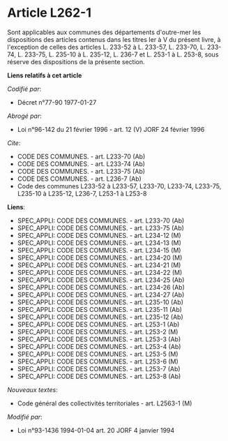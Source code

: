 # Article L262-1

Sont applicables aux communes des départements d'outre-mer les dispositions des articles contenus dans les titres Ier à V du
présent livre, à l'exception de celles des articles L. 233-52 à L. 233-57, L. 233-70, L. 233-74, L. 233-75, L. 235-10 à L.
235-12, L. 236-7 et L. 253-1 à L. 253-8, sous réserve des dispositions de la présente section.

**Liens relatifs à cet article**

_Codifié par_:

  - Décret n°77-90 1977-01-27

_Abrogé par_:

  - Loi n°96-142 du 21 février 1996 - art. 12 (V) JORF 24 février 1996

_Cite_:

  - CODE DES COMMUNES. - art. L233-70 (Ab)
  - CODE DES COMMUNES. - art. L233-74 (Ab)
  - CODE DES COMMUNES. - art. L233-75 (Ab)
  - CODE DES COMMUNES. - art. L236-7 (Ab)
  - Code des communes L233-52 à L233-57, L233-70, L233-74, L233-75, L235-10 à L235-12, L236-7, L253-1 à L253-8

**Liens**:

  - SPEC_APPLI: CODE DES COMMUNES. - art. L233-70 (Ab)
  - SPEC_APPLI: CODE DES COMMUNES. - art. L233-75 (Ab)
  - SPEC_APPLI: CODE DES COMMUNES. - art. L234-12 (M)
  - SPEC_APPLI: CODE DES COMMUNES. - art. L234-13 (M)
  - SPEC_APPLI: CODE DES COMMUNES. - art. L234-15 (M)
  - SPEC_APPLI: CODE DES COMMUNES. - art. L234-20 (M)
  - SPEC_APPLI: CODE DES COMMUNES. - art. L234-21 (M)
  - SPEC_APPLI: CODE DES COMMUNES. - art. L234-22 (M)
  - SPEC_APPLI: CODE DES COMMUNES. - art. L234-25 (Ab)
  - SPEC_APPLI: CODE DES COMMUNES. - art. L234-26 (Ab)
  - SPEC_APPLI: CODE DES COMMUNES. - art. L234-27 (Ab)
  - SPEC_APPLI: CODE DES COMMUNES. - art. L235-10 (Ab)
  - SPEC_APPLI: CODE DES COMMUNES. - art. L235-11 (Ab)
  - SPEC_APPLI: CODE DES COMMUNES. - art. L235-12 (Ab)
  - SPEC_APPLI: CODE DES COMMUNES. - art. L253-1 (Ab)
  - SPEC_APPLI: CODE DES COMMUNES. - art. L253-2 (M)
  - SPEC_APPLI: CODE DES COMMUNES. - art. L253-3 (Ab)
  - SPEC_APPLI: CODE DES COMMUNES. - art. L253-4 (Ab)
  - SPEC_APPLI: CODE DES COMMUNES. - art. L253-5 (M)
  - SPEC_APPLI: CODE DES COMMUNES. - art. L253-6 (M)
  - SPEC_APPLI: CODE DES COMMUNES. - art. L253-7 (Ab)
  - SPEC_APPLI: CODE DES COMMUNES. - art. L253-8 (Ab)

_Nouveaux textes_:

  - Code général des collectivités territoriales - art. L2563-1 (M)

_Modifié par_:

  - Loi n°93-1436 1994-01-04 art. 20 JORF 4 janvier 1994
